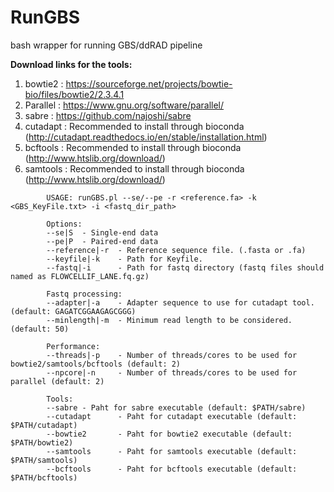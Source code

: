 # RunGBS
bash wrapper for running GBS/ddRAD pipeline

**Download links for the tools:**
1. bowtie2 : https://sourceforge.net/projects/bowtie-bio/files/bowtie2/2.3.4.1
2. Parallel : https://www.gnu.org/software/parallel/
3. sabre : https://github.com/najoshi/sabre
4. cutadapt : Recommended to install through bioconda (http://cutadapt.readthedocs.io/en/stable/installation.html)
5. bcftools : Recommended to install through bioconda (http://www.htslib.org/download/)
6. samtools : Recommended to install through bioconda (http://www.htslib.org/download/)



```
        USAGE: runGBS.pl --se/--pe -r <reference.fa> -k <GBS_KeyFile.txt> -i <fastq_dir_path>                                                                                                
                                                                                                                                                                                             
        Options:                                                                                                                                                                             
        --se|S  - Single-end data                                                                                                                                                            
        --pe|P  - Paired-end data                                                                                                                                                            
        --reference|-r  - Reference sequence file. (.fasta or .fa)                                                                                                                           
        --keyfile|-k    - Path for Keyfile.                                                                                                                                                  
        --fastq|-i      - Path for fastq directory (fastq files should named as FLOWCELLIF_LANE.fq.gz)                                                                                       
                                                                                                                                                                                             
        Fastq processing:                                                                                                                                                                    
        --adapter|-a    - Adapter sequence to use for cutadapt tool. (default: GAGATCGGAAGAGCGGG)                                                                                            
        --minlength|-m  - Minimum read length to be considered. (default: 50)

        Performance:
        --threads|-p    - Number of threads/cores to be used for bowtie2/samtools/bcftools (default: 2)
        --npcore|-n     - Number of threads/cores to be used for parallel (default: 2)

        Tools:
        --sabre - Paht for sabre executable (default: $PATH/sabre)
        --cutadapt      - Paht for cutadapt executable (default: $PATH/cutadapt)
        --bowtie2       - Paht for bowtie2 executable (default: $PATH/bowtie2)
        --samtools      - Paht for samtools executable (default: $PATH/samtools)
        --bcftools      - Paht for bcftools executable (default: $PATH/bcftools)

```

